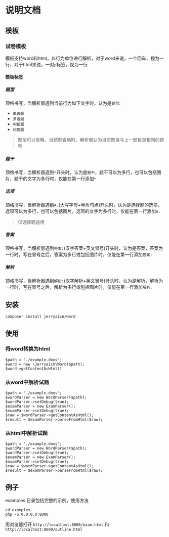 # 说明文档

## 模板

### 试卷模板

模板支持word和html，以行为单位进行解析，对于word来说，一个回车，视为一行，对于html来说，一对`p`标签，视为一行

#### 模板标签

##### 题型

顶格书写，当解析器遇到当前行为如下文字时，认为是`题型`:

* `单选题`
* `多选题`
* `判断题`
* `问答题`

> 题型可以省略，当题型省略时，解析器认为当前题目与上一题目是相同的题型

##### 题干

顶格书写，当解析器遇到`*`开头时，认为是`题干`，题干可以为多行，也可以包括图片，题干的文字为多行时，仅能在第一行添加`*`

##### 选项

顶格书写，当解析器遇到`A.`(大写字母+半角句点)开头时，认为是选择题的选项，选项可以为多行，也可以包括图片，选项的文字为多行时，仅能在第一行添加`A.`
> 仅选择题适用

##### 答案

顶格书写，当解析器遇到`答案:`(汉字答案+英文冒号)开头时，认为是答案，答案为一行时，写在冒号之后，答案为多行或包括图片时，仅能在第一行添加`答案:`

##### 解析

顶格书写，当解析器遇到`解析:`(汉字解析+英文冒号)开头时，认为是解析，解析为一行时，写在冒号之后，解析为多行或包括图片时，仅能在第一行添加`解析:`

## 安装

```
composer install jerryaicn/word
```

## 使用

### 将word转换为html

```
$path = "./example.doxs";
$word = new \Jerryaicn\Word($path);
$word->getContentAsHtml()
```

### 从word中解析试题

```
$path = "./example.doxs";
$wordParser = new WordParser($path);
$wordParser->setDebug(true);
$examParser = new ExamParser();
$examParser->setDebug(true);
$raw = $wordParser->getContentAsHtml();
$result = $examParser->parseFromHtml($raw);
```

### 从html中解析试题

```
$path = "./example.doxs";
$wordParser = new WordParser($path);
$wordParser->setDebug(true);
$examParser = new ExamParser();
$examParser->setDebug(true);
$raw = $wordParser->getContentAsHtml();
$result = $examParser->parseFromHtml($raw);
```

## 例子

examples 目录包括完整的示例，使用方法

```
cd examples
php -S 0.0.0.0:8000
```

用浏览器打开 `http://localhost:8000/exam.html` 和 `http://localhost:8000/outline.html`

